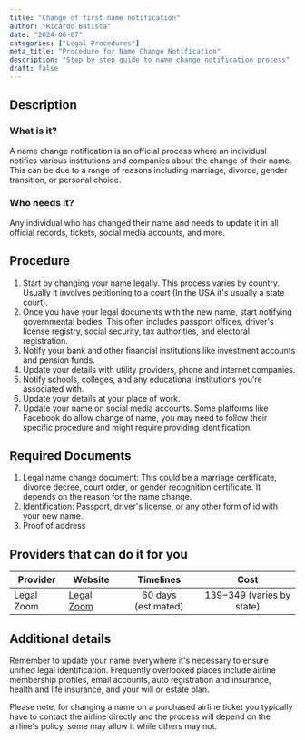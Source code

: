 ```yaml
---
title: "Change of first name notification"
author: "Ricardo Batista"
date: "2024-06-07"
categories: ["Legal Procedures"]
meta_title: "Procedure for Name Change Notification"
description: "Step by step guide to name change notification process"
draft: false
---
```


## Description
### What is it?
A name change notification is an official process where an individual notifies various institutions and companies about the change of their name. This can be due to a range of reasons including marriage, divorce, gender transition, or personal choice. 

### Who needs it?
Any individual who has changed their name and needs to update it in all official records, tickets, social media accounts, and more.

## Procedure
1. Start by changing your name legally. This process varies by country. Usually it involves petitioning to a court (In the USA it's usually a state court).
2. Once you have your legal documents with the new name, start notifying governmental bodies. This often includes passport offices, driver's license registry, social security, tax authorities, and electoral registration.
3. Notify your bank and other financial institutions like investment accounts and pension funds.
4. Update your details with utility providers, phone and internet companies.
5. Notify schools, colleges, and any educational institutions you're associated with.
6. Update your details at your place of work.
7. Update your name on social media accounts. Some platforms like Facebook do allow change of name, you may need to follow their specific procedure and might require providing identification.

## Required Documents
1. Legal name change document: This could be a marriage certificate, divorce decree, court order, or gender recognition certificate. It depends on the reason for the name change.
2. Identification: Passport, driver's license, or any other form of id with your new name.
3. Proof of address

## Providers that can do it for you

| Provider        |     Website     |     Timelines    |       Cost      |
| --------------- | --------------- |  :-------------: | :-------------: |
| Legal Zoom      |  [Legal Zoom](https://www.legalzoom.com)       | 60 days (estimated)      |  $139-$349 (varies by state)       |

## Additional details
Remember to update your name everywhere it's necessary to ensure unified legal identification. Frequently overlooked places include airline membership profiles, email accounts, auto registration and insurance, health and life insurance, and your will or estate plan. 

Please note, for changing a name on a purchased airline ticket you typically have to contact the airline directly and the process will depend on the airline's policy, some may allow it while others may not.